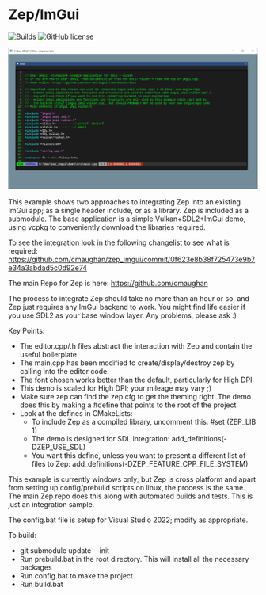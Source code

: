 # Zep/ImGui

[![Builds](https://github.com/cmaughan/zep_imgui/actions/workflows/builds.yml/badge.svg)](https://github.com/cmaughan/zep_imgui/actions/workflows/builds.yml)
[![GitHub license](https://img.shields.io/badge/license-MIT-blue.svg)](https://github.com/cmaughan/zep_imgui/blob/main/LICENSE)

![Screenshot](https://github.com/cmaughan/zep_imgui/blob/main/screenshots/screenshot.png)

This example shows two approaches to integrating Zep into an existing ImGui app; as a single header include, or as a library.  Zep is included as a submodule.
The base application is a simple Vulkan+SDL2+ImGui demo, using vcpkg to conveniently download the libraries required.

To see the integration look in the following changelist to see what is required:
https://github.com/cmaughan/zep_imgui/commit/0f623e8b38f725473e9b7e34a3abdad5c0d92e74

The main Repo for Zep is here:
https://github.com/cmaughan

The process to integrate Zep should take no more than an hour or so, and Zep just requires any ImGui backend to work.  You might find life easier if you use SDL2 as your base window layer.  Any problems, please ask :)

Key Points:
- The editor.cpp/.h files abstract the interaction with Zep and contain the useful boilerplate
- The main.cpp has been modified to create/display/destroy zep by calling into the editor code.
- The font chosen works better than the default, particularly for High DPI
- This demo is scaled for High DPI; your mileage may vary ;)
- Make sure zep can find the zep.cfg to get the theming right.  The demo does this by making a #define that points to the root of the project
- Look at the defines in CMakeLists:
    - To include Zep as a compiled library, uncomment this:
        #set (ZEP_LIB 1)
    - The demo is designed for SDL integration:
        add_definitions(-DZEP_USE_SDL)
    - You want this define, unless you want to present a different list of files to Zep:
        add_definitions(-DZEP_FEATURE_CPP_FILE_SYSTEM)

This example is currently windows only; but Zep is cross platform and apart from setting up config/prebuild scripts on linux, the process is the same.  The main Zep repo does this along with automated builds and tests.  This is just an integration sample.

The config.bat file is setup for Visual Studio 2022; modify as appropriate.

To build:
- git submodule update --init
- Run prebuild.bat in the root directory.  This will install all the necessary packages
- Run config.bat to make the project.
- Run build.bat


